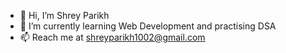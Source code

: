 - 👋 Hi, I’m Shrey Parikh
- 🌱 I’m currently learning Web Development and practising DSA
- 📫 Reach me at shreyparikh1002@gmail.com

<!---
ShreyParikh1002/ShreyParikh1002 is a ✨ special ✨ repository because its `README.md` (this file) appears on your GitHub profile.
You can click the Preview link to take a look at your changes.
--->
